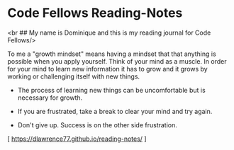 # Code Fellows Reading-Notes

<br ## My name is Dominique and this is my reading journal for Code Fellows/>

To me a "growth mindset" means having a mindset that that anything is possible when you apply yourself. Think of your mind as a muscle. In order for your mind to learn new information it has to grow and it grows by working or challenging itself with new things.


* The process of learning new things can be uncomfortable but is necessary for growth.

* If you are frustrated, take a break to clear your mind and try again.

* Don't give up. Success is on the other side frustration.

[ https://dlawrence77.github.io/reading-notes/ ]
